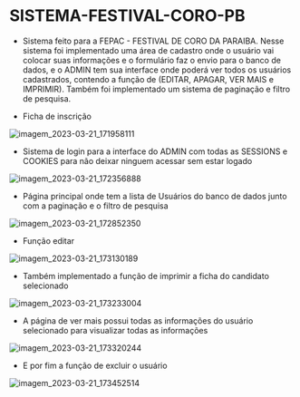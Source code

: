 # SISTEMA-FESTIVAL-CORO-PB
- Sistema feito para a FEPAC - FESTIVAL DE CORO DA PARAIBA. Nesse sistema foi implementado uma área de cadastro onde o usuário vai colocar suas informações e o formulário faz o envio para o banco de dados, e o ADMIN tem sua interface onde poderá ver todos os usuários cadastrados, contendo a função de (EDITAR, APAGAR, VER MAIS e IMPRIMIR). Também foi implementado um sistema de paginação e filtro de pesquisa.



- Ficha de inscrição

 ![imagem_2023-03-21_171958111](https://user-images.githubusercontent.com/100423634/226731200-0870885b-a36c-4926-b5dc-076964125ed6.png)
 
 - Sistema de login para a interface do ADMIN com todas as SESSIONS e COOKIES para não deixar ninguem acessar sem estar logado
 
 ![imagem_2023-03-21_172356888](https://user-images.githubusercontent.com/100423634/226732010-b84eb18e-edcb-46f6-8cff-34ea97ba49ca.png)

- Página principal onde tem a lista de Usuários do banco de dados junto com a paginação e o filtro de pesquisa

![imagem_2023-03-21_172852350](https://user-images.githubusercontent.com/100423634/226733038-c6dbc537-080e-4212-9d99-65ef6424aca8.png)

- Função editar 

![imagem_2023-03-21_173130189](https://user-images.githubusercontent.com/100423634/226733577-eb93a445-a02f-4778-aa23-80d349aec0f4.png)

- Também implementado a função de imprimir a ficha do candidato selecionado

![imagem_2023-03-21_173233004](https://user-images.githubusercontent.com/100423634/226733803-dd9800bc-c046-4bf7-a44d-555fdec453ab.png)

- A página de ver mais possui todas as informações do usuário selecionado para visualizar todas as informações

![imagem_2023-03-21_173320244](https://user-images.githubusercontent.com/100423634/226733970-c4e7bfb0-580b-4aa8-bd6d-d5c26ad771cb.png)

- E por fim a função de excluir o usuário

![imagem_2023-03-21_173452514](https://user-images.githubusercontent.com/100423634/226734275-60405500-e9be-4692-9d24-2c1441499d5b.png)
